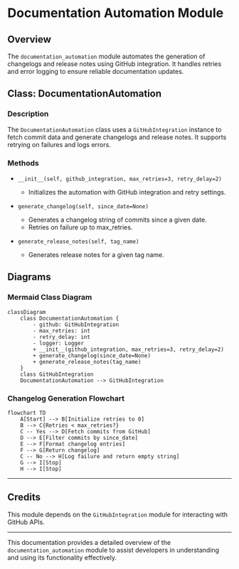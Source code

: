 # Documentation Automation Module

## Overview
The `documentation_automation` module automates the generation of changelogs and release notes using GitHub integration. It handles retries and error logging to ensure reliable documentation updates.

## Class: DocumentationAutomation

### Description
The `DocumentationAutomation` class uses a `GitHubIntegration` instance to fetch commit data and generate changelogs and release notes. It supports retrying on failures and logs errors.

### Methods

- `__init__(self, github_integration, max_retries=3, retry_delay=2)`
  - Initializes the automation with GitHub integration and retry settings.

- `generate_changelog(self, since_date=None)`
  - Generates a changelog string of commits since a given date.
  - Retries on failure up to max_retries.

- `generate_release_notes(self, tag_name)`
  - Generates release notes for a given tag name.

## Diagrams

### Mermaid Class Diagram

```mermaid
classDiagram
    class DocumentationAutomation {
        - github: GitHubIntegration
        - max_retries: int
        - retry_delay: int
        - logger: Logger
        + __init__(github_integration, max_retries=3, retry_delay=2)
        + generate_changelog(since_date=None)
        + generate_release_notes(tag_name)
    }
    class GitHubIntegration
    DocumentationAutomation --> GitHubIntegration
```

### Changelog Generation Flowchart

```mermaid
flowchart TD
    A[Start] --> B[Initialize retries to 0]
    B --> C{Retries < max_retries?}
    C -- Yes --> D[Fetch commits from GitHub]
    D --> E[Filter commits by since_date]
    E --> F[Format changelog entries]
    F --> G[Return changelog]
    C -- No --> H[Log failure and return empty string]
    G --> I[Stop]
    H --> I[Stop]
```

---

## Credits

This module depends on the `GitHubIntegration` module for interacting with GitHub APIs.

---

This documentation provides a detailed overview of the `documentation_automation` module to assist developers in understanding and using its functionality effectively.
